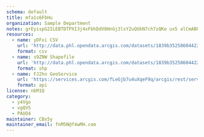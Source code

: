 ```yaml
---
schema: default
title: mfa1s6FbHu 
organization: Sample Department 
notes: grEyispG2ILEBTDTPXI3j4xFbhDdV8HnGj3lsYZuQUkN7ch7zQKe ux5 alCmABFVyoSPOSWNb91wvw01tJLtmqXa64Ck8ef6dc0 
resources:
  - name: yDFxi CSV
    url: 'http://data.phl.opendata.arcgis.com/datasets/1839b35258604422b0b520cbb668df0d_0.csv'
    format: csv
  - name: s9ZNW Shapefile
    url: 'http://data.phl.opendata.arcgis.com/datasets/1839b35258604422b0b520cbb668df0d_0.zip'
    format: shp
  - name: FJ2hn GeoService
    url: 'https://services.arcgis.com/fLeGjb7u4uXqeF9q/arcgis/rest/services/Air_Monitoring_Stations/FeatureServer/0/query'
    format: api
license: nbM1Q 
category:
  - y4Vgo 
  - vgQVS 
  - PAUO4 
maintainer: CBx5y  
maintainer_email: fnM5N@f4wMH.com
---
```

